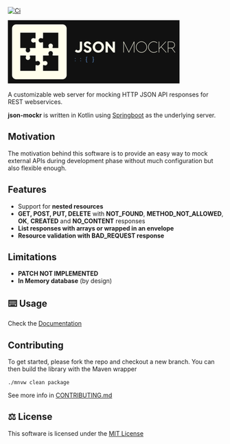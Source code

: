 
[![Ci](https://github.com/json-mockr/json-mockr/actions/workflows/ci.yml/badge.svg)](https://github.com/json-mockr/json-mockr/actions/workflows/ci.yml)


![](logo.png)


A customizable web server for mocking HTTP JSON API responses for REST webservices.

**json-mockr** is written in Kotlin using [Springboot](https://spring.io/) as the underlying server.

## Motivation

The motivation behind this software is to provide an easy way to mock external APIs during development phase without much configuration but also flexible enough.

## Features

* Support for **nested resources**
* **GET, POST, PUT, DELETE** with **NOT_FOUND**, **METHOD_NOT_ALLOWED**, **OK**, **CREATED** and **NO_CONTENT** responses
* **List responses with arrays or wrapped in an envelope**
* **Resource validation with BAD_REQUEST response**

## Limitations

* **PATCH NOT IMPLEMENTED**
* **In Memory database** (by design)

## ⌨️ Usage

Check the [Documentation](https://json-mockr.github.io)
## Contributing

To get started, please fork the repo and checkout a new branch. You can then build the library with the Maven wrapper

```shell script
./mnvw clean package
```

See more info in [CONTRIBUTING.md](CONTRIBUTING.md)

## ⚖️ License
This software is licensed under the [MIT License](LICENSE)
